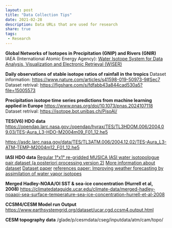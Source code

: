 ```yaml
---
layout: post
title: "Data Collection Tips"
date: 2021-02-28
description: Data URLs that are used for research
share: true
tags:
 - Research
---
```


**Global Networks of Isotopes in Precipitation (GNIP) and Rivers (GNIR)**
IAEA (International Atomic Energy Agency): [Water Isotope System for Data Analysis, Visualization and Electronic Retrieval (WISER)](http://www-naweb.iaea.org/napc/ih/IHS_resources_isohis.html)

**Daily observations of stable isotope ratios of rainfall in the tropics**
Dataset information:
<https://www.nature.com/articles/s41598-019-50973-9#Sec7>
Dataset retrival:
<https://figshare.com/s/fdfabb43a844cad530a5?file=15005573>

**Precipitation isotope time series predictions from machine learning applied in Europe**
<https://www.pnas.org/doi/10.1073/pnas.2024107118>
Dataset retrival:
<https://isotope.bot.unibas.ch/PisoAI/>

**TES(V6) HDO data**
<https://opendap.larc.nasa.gov:/opendap/hyrax/TES/TL3HDOM.006/2004.09.03/TES-Aura_L3-HDO-M2004m09_F01_12.he5>

<https://asdc.larc.nasa.gov/data/TES/TL3ATM.006/2004.12.02/TES-Aura_L3-ATM-TEMP-M2004m12_F01_12.he5>

**IASI HDO data**
[Regular 1°x1° re-gridded MUSICA IASI water isotopologue pair dataset (a posteriori processing version 2)](https://radar.kit.edu/radar/en/dataset/eIgWmcoTbvouxnmm#)
[More information about dataset](https://www.imk-asf.kit.edu/english/musica-iasi-h2oiso-v2.php)
[Dataset paper](https://essd.copernicus.org/articles/13/5273/2021/#section5)
[references paper: Improving weather forecasting by assimilation of water vapor isotopes](https://www.nature.com/articles/s41598-021-97476-0#additional-information)

**Merged Hadley-NOAA/OI SST & sea-ice concentration (Hurrell et al, 2008)**
<https://climatedataguide.ucar.edu/climate-data/merged-hadley-noaaoi-sea-surface-temperature-sea-ice-concentration-hurrell-et-al-2008>

**CCSM4/CESM Model run Output**
<https://www.earthsystemgrid.org/dataset/ucar.cgd.ccsm4.output.html>

**CESM topography data**
/glade/p/cesmdata/cseg/inputdata/atm/cam/topo/
